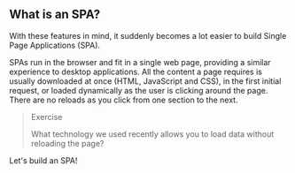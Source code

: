 ## What is an SPA?

With these features in mind, it suddenly becomes a lot easier to build Single Page Applications (SPA). 

SPAs run in the browser and fit in a single web page, providing a similar experience to desktop applications. All the content a page requires is usually downloaded at once (HTML, JavaScript and CSS), in the first initial request, or loaded dynamically as the user is clicking around the page. There are no reloads as you click from one section to the next.

> Exercise
>
> What technology we used recently allows you to load data without reloading the page?

Let's build an SPA!